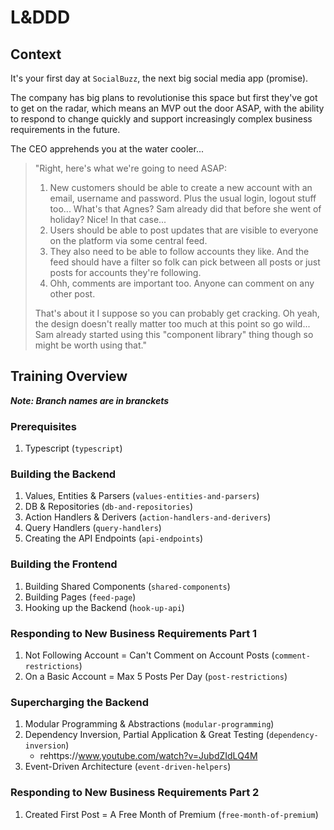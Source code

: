 # L&DDD

## Context

It's your first day at `SocialBuzz`, the next big social media app (promise).

The company has big plans to revolutionise this space but first they've got to get on the radar, which means an MVP out the door ASAP, with the ability to respond to change quickly and support increasingly complex business requirements in the future.

The CEO apprehends you at the water cooler...

> "Right, here's what we're going to need ASAP:
>
> 1. New customers should be able to create a new account with an email, username and password. Plus the usual login, logout stuff too... What's that Agnes? Sam already did that before she went of holiday? Nice! In that case...
> 2. Users should be able to post updates that are visible to everyone on the platform via some central feed.
> 3. They also need to be able to follow accounts they like. And the feed should have a filter so folk can pick between all posts or just posts for accounts they're following.
> 4. Ohh, comments are important too. Anyone can comment on any other post.
>
> That's about it I suppose so you can probably get cracking. Oh yeah, the design doesn't really matter too much at this point so go wild... Sam already started using this "component library" thing though so might be worth using that."

## Training Overview

***Note: Branch names are in branckets***
### Prerequisites

1. Typescript (`typescript`)

### Building the Backend

1. Values, Entities & Parsers (`values-entities-and-parsers`)
2. DB & Repositories (`db-and-repositories`)
3. Action Handlers & Derivers (`action-handlers-and-derivers`)
4. Query Handlers (`query-handlers`)
5. Creating the API Endpoints (`api-endpoints`)

### Building the Frontend

1. Building Shared Components (`shared-components`)
2. Building Pages (`feed-page`)
3. Hooking up the Backend (`hook-up-api`)

### Responding to New Business Requirements Part 1

1. Not Following Account = Can't Comment on Account Posts (`comment-restrictions`)
2. On a Basic Account = Max 5 Posts Per Day (`post-restrictions`)

### Supercharging the Backend

1. Modular Programming & Abstractions (`modular-programming`)
2. Dependency Inversion, Partial Application & Great Testing (`dependency-inversion`)
   - rehttps://www.youtube.com/watch?v=JubdZIdLQ4M
3. Event-Driven Architecture (`event-driven-helpers`)

### Responding to New Business Requirements Part 2

1. Created First Post = A Free Month of Premium (`free-month-of-premium`)
